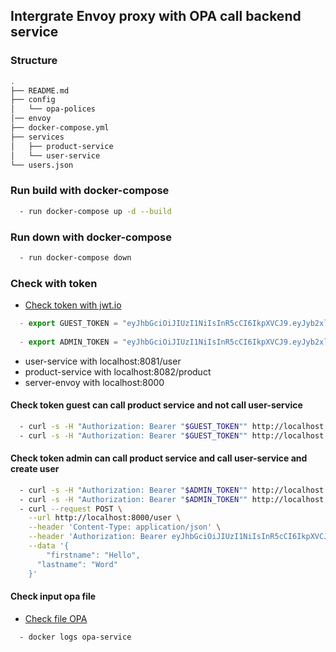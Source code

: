 ## Intergrate Envoy proxy with OPA call backend service

### Structure

```sh
.
├── README.md
├── config
│   └── opa-polices
│── envoy
├── docker-compose.yml
├── services
│   ├── product-service   
│   └── user-service
└── users.json
```

### Run build with docker-compose
```sh
  - run docker-compose up -d --build
```

### Run down with docker-compose
```sh
  - run docker-compose down
```

### Check with token

- [Check token with jwt.io](https://jwt.io/)

```js
  - export GUEST_TOKEN = "eyJhbGciOiJIUzI1NiIsInR5cCI6IkpXVCJ9.eyJyb2xlIjoiZ3Vlc3QiLCJzdWIiOiJZV3hwWTJVPSIsIm5iZiI6MTUxNDg1MTEzOSwiZXhwIjoxNjQxMDgxNTM5fQ.VUsqwMR46q74tYu8DlzqfmcN9GXrPe5NtWsd0nf7N_o"
  
  - export ADMIN_TOKEN = "eyJhbGciOiJIUzI1NiIsInR5cCI6IkpXVCJ9.eyJyb2xlIjoiYWRtaW4iLCJzdWIiOiJZbTlpIiwibmJmIjoxNTE0ODUxMTM5LCJleHAiOjE2NDEwODE1Mzl9.IwRIjAvPwV1IuUoDVc0elP9bUquErxLcpYVPMe0-qZU"
```

- user-service with localhost:8081/user
- product-service with localhost:8082/product
- server-envoy with localhost:8000

#### Check token guest can call product service and not call user-service

```sh
  - curl -s -H "Authorization: Bearer "$GUEST_TOKEN"" http://localhost:8000/user
  - curl -s -H "Authorization: Bearer "$GUEST_TOKEN"" http://localhost:8000/product 
```

#### Check token admin can call product service and call user-service and create user

```sh
  - curl -s -H "Authorization: Bearer "$ADMIN_TOKEN"" http://localhost:8000/user
  - curl -s -H "Authorization: Bearer "$ADMIN_TOKEN"" http://localhost:8000/product 
  - curl --request POST \
    --url http://localhost:8000/user \
    --header 'Content-Type: application/json' \
    --header 'Authorization: Bearer eyJhbGciOiJIUzI1NiIsInR5cCI6IkpXVCJ9.eyJyb2xlIjoiYWRtaW4iLCJzdWIiOiJZbTlpIiwibmJmIjoxNTE0ODUxMTM5LCJleHAiOjE2NDEwODE1Mzl9.IwRIjAvPwV1IuUoDVc0elP9bUquErxLcpYVPMe0-qZU' \
    --data '{
	    "firstname": "Hello",
      "lastname": "Word"
    }'
```

#### Check input opa file

- [Check file OPA](https://play.openpolicyagent.org/)

```sh
  - docker logs opa-service
```

